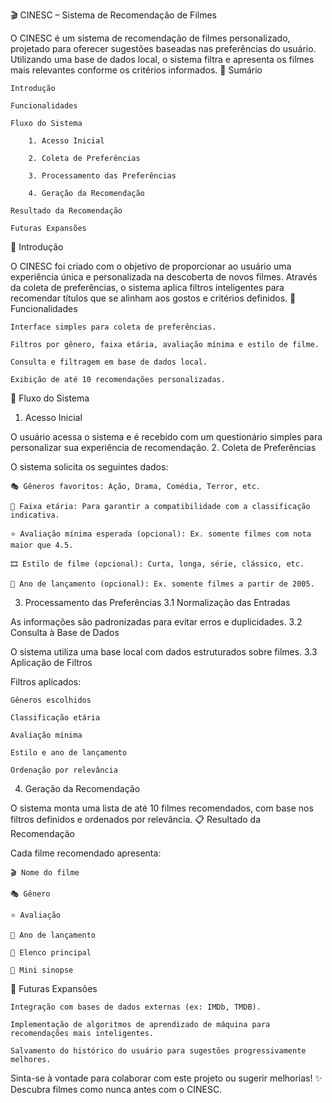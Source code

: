 🎬 CINESC – Sistema de Recomendação de Filmes

O CINESC é um sistema de recomendação de filmes personalizado, projetado para oferecer sugestões baseadas nas preferências do usuário. Utilizando uma base de dados local, o sistema filtra e apresenta os filmes mais relevantes conforme os critérios informados.
📌 Sumário

    Introdução

    Funcionalidades

    Fluxo do Sistema

        1. Acesso Inicial

        2. Coleta de Preferências

        3. Processamento das Preferências

        4. Geração da Recomendação

    Resultado da Recomendação

    Futuras Expansões

📖 Introdução

O CINESC foi criado com o objetivo de proporcionar ao usuário uma experiência única e personalizada na descoberta de novos filmes. Através da coleta de preferências, o sistema aplica filtros inteligentes para recomendar títulos que se alinham aos gostos e critérios definidos.
🚀 Funcionalidades

    Interface simples para coleta de preferências.

    Filtros por gênero, faixa etária, avaliação mínima e estilo de filme.

    Consulta e filtragem em base de dados local.

    Exibição de até 10 recomendações personalizadas.

🔁 Fluxo do Sistema
1. Acesso Inicial

O usuário acessa o sistema e é recebido com um questionário simples para personalizar sua experiência de recomendação.
2. Coleta de Preferências

O sistema solicita os seguintes dados:

    🎭 Gêneros favoritos: Ação, Drama, Comédia, Terror, etc.

    🎂 Faixa etária: Para garantir a compatibilidade com a classificação indicativa.

    ⭐ Avaliação mínima esperada (opcional): Ex. somente filmes com nota maior que 4.5.

    🎞️ Estilo de filme (opcional): Curta, longa, série, clássico, etc.

    📅 Ano de lançamento (opcional): Ex. somente filmes a partir de 2005.

3. Processamento das Preferências
3.1 Normalização das Entradas

As informações são padronizadas para evitar erros e duplicidades.
3.2 Consulta à Base de Dados

O sistema utiliza uma base local com dados estruturados sobre filmes.
3.3 Aplicação de Filtros

Filtros aplicados:

    Gêneros escolhidos

    Classificação etária

    Avaliação mínima

    Estilo e ano de lançamento

    Ordenação por relevância

4. Geração da Recomendação

O sistema monta uma lista de até 10 filmes recomendados, com base nos filtros definidos e ordenados por relevância.
📋 Resultado da Recomendação

Cada filme recomendado apresenta:

    🎬 Nome do filme

    🎭 Gênero

    ⭐ Avaliação

    📅 Ano de lançamento

    👥 Elenco principal

    📝 Mini sinopse

🌟 Futuras Expansões

    Integração com bases de dados externas (ex: IMDb, TMDB).

    Implementação de algoritmos de aprendizado de máquina para recomendações mais inteligentes.

    Salvamento do histórico do usuário para sugestões progressivamente melhores.

Sinta-se à vontade para colaborar com este projeto ou sugerir melhorias!
✨ Descubra filmes como nunca antes com o CINESC.